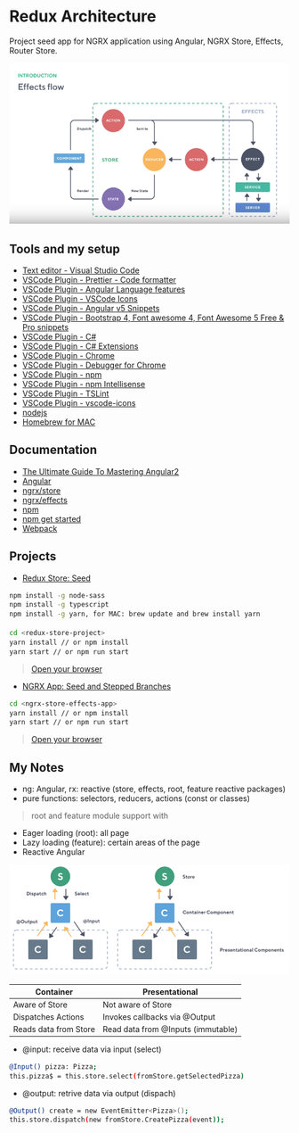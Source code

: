 # Redux Architecture
Project seed app for NGRX application using Angular, NGRX Store, Effects, Router Store.

![NGRX Architecture](https://github.com/pedalv/FrontApp/blob/master/Angular/redux-architecture/NGRX-architecture.PNG)

## Tools and my setup
- [Text editor - Visual Studio Code](https://code.visualstudio.com/)
- [VSCode Plugin - Prettier - Code formatter](https://marketplace.visualstudio.com/items?itemName=esbenp.prettier-vscode) 
- [VSCode Plugin - Angular Language features](https://marketplace.visualstudio.com/items?itemName=natewallace.angular2-inline)
- [VSCode Plugin - VSCode Icons](https://github.com/vscode-icons/vscode-icons)
- [VSCode Plugin - Angular v5 Snippets](https://marketplace.visualstudio.com/items?itemName=johnpapa.Angular2)
- [VSCode Plugin - Bootstrap 4, Font awesome 4, Font Awesome 5 Free & Pro snippets](https://marketplace.visualstudio.com/items?itemName=thekalinga.bootstrap4-vscode)
- [VSCode Plugin - C#](https://marketplace.visualstudio.com/items?itemName=ms-vscode.csharp)
- [VSCode Plugin - C# Extensions](https://marketplace.visualstudio.com/items?itemName=jchannon.csharpextensions)
- [VSCode Plugin - Chrome](https://www.google.com/chrome/)
- [VSCode Plugin - Debugger for Chrome](https://marketplace.visualstudio.com/items?itemName=msjsdiag.debugger-for-chrome)
- [VSCode Plugin - npm](https://marketplace.visualstudio.com/items?itemName=eg2.vscode-npm-script)
- [VSCode Plugin - npm Intellisense](https://marketplace.visualstudio.com/items?itemName=christian-kohler.npm-intellisense)
- [VSCode Plugin - TSLint](https://marketplace.visualstudio.com/items?itemName=eg2.tslint)
- [VSCode Plugin - vscode-icons](https://marketplace.visualstudio.com/items?itemName=robertohuertasm.vscode-icons)
- [nodejs](https://nodejs.org/en/)
- [Homebrew for MAC](https://brew.sh/)

## Documentation
- [The Ultimate Guide To Mastering Angular2](https://ultimateangular.com/)
- [Angular](https://angular.io/)
- [ngrx/store](https://github.com/ngrx/platform/blob/master/docs/store/README.md)
- [ngrx/effects](https://github.com/ngrx/platform/blob/master/docs/effects/README.md)
- [npm](https://www.npmjs.com/)
- [npm get started](https://docs.npmjs.com/getting-started/updating-local-packages)
- [Webpack](https://webpack.js.org/)

## Projects 
- [Redux Store: Seed](https://github.com/UltimateAngular/redux-store)
```bash
npm install -g node-sass
npm install -g typescript
npm install -g yarn, for MAC: brew update and brew install yarn 

cd <redux-store-project>
yarn install // or npm install
yarn start // or npm run start
```
> [Open your browser](http://localhost:8000)
- [NGRX App: Seed and Stepped Branches](https://github.com/UltimateAngular/ngrx-store-effects-app)
```bash
cd <ngrx-store-effects-app>
yarn install // or npm install
yarn start // or npm run start
```
> [Open your browser](http://localhost:3000)

## My Notes
- ng: Angular, rx: reactive (store, effects, root, feature reactive packages)
- pure functions: selectors, reducers, actions (const or classes)
> root and feature module support with
- Eager loading (root): all page
- Lazy loading (feature): certain areas of the page
- Reactive Angular

![NGRX Architecture](https://github.com/pedalv/FrontApp/blob/master/Angular/redux-architecture/ReactiveAngular2.PNG)

| Container | Presentational |
| --------------- | --------------- |
| Aware of Store | Not aware of Store |
| Dispatches Actions | Invokes callbacks via @Output | 
| Reads data from Store | Read data from @Inputs (immutable) | 

- @input: receive data via input (select)
```bash
@Input() pizza: Pizza;
this.pizza$ = this.store.select(fromStore.getSelectedPizza)
```
- @output: retrive data via output (dispach)
```bash
@Output() create = new EventEmitter<Pizza>();
this.store.dispatch(new fromStore.CreatePizza(event));
```